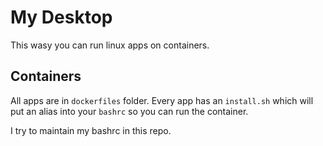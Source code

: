# My Desktop

This wasy you can run linux apps on containers. <br/>


## Containers

All apps are in `dockerfiles` folder. Every app has an `install.sh` which will put an alias into your `bashrc` so you can run the container.

I try to maintain my bashrc in this repo.
